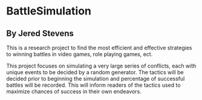 # BattleSimulation
## By Jered Stevens

This is a research project to find the most efficient and effective strategies to winning battles in video games, role playing games, ect.

This project focuses on simulating a very large series of conflicts, each with unique events to be decided by a random generator. The tactics will be decided prior to beginning the simulation and percentage of successful battles will be recorded. This will inform readers of the tactics used to maximize chances of success in their own endeavors.